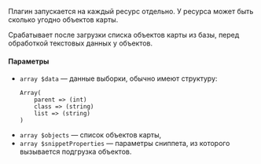 Плагин запускается на каждый ресурс отдельно. У ресурса может быть сколько угодно объектов карты.

Срабатывает после загрузки списка объектов карты из базы, перед обработкой текстовых данных у объектов.


#### Параметры
* `array $data` — данные выборки, обычно имеют структуру:
    ```text
    Array(
        parent => (int)
        class => (string)
        list => (string)
    )
    ```
* `array $objects` — список объектов карты,
* `array $snippetProperties` — параметры сниппета, из которого вызывается подгрузка объектов.
